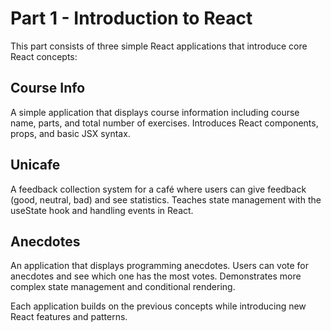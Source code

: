# Part 1 - Introduction to React

This part consists of three simple React applications that introduce core React concepts:

## Course Info
A simple application that displays course information including course name, parts, and total number of exercises. Introduces React components, props, and basic JSX syntax.

## Unicafe
A feedback collection system for a café where users can give feedback (good, neutral, bad) and see statistics. Teaches state management with the useState hook and handling events in React.

## Anecdotes
An application that displays programming anecdotes. Users can vote for anecdotes and see which one has the most votes. Demonstrates more complex state management and conditional rendering.

Each application builds on the previous concepts while introducing new React features and patterns.
